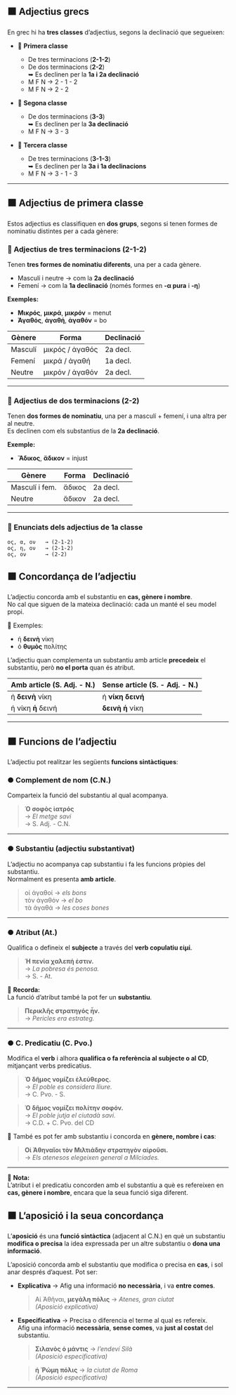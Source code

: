 ## ⬛ Adjectius grecs

En grec hi ha **tres classes** d’adjectius, segons la declinació que segueixen:

- 🔹 **Primera classe**  
    - De tres terminacions (**2-1-2**)  
    - De dos terminacions (**2-2**)  
    ➥ Es declinen per la **1a i 2a declinació**  
    - M F N → 2 - 1 - 2  
    - M F N → 2 - 2

- 🔹 **Segona classe**  
    - De dos terminacions (**3-3**)  
    ➥ Es declinen per la **3a declinació**  
    - M F N → 3 - 3

- 🔹 **Tercera classe**  
    - De tres terminacions (**3-1-3**)  
    ➥ Es declinen per la **3a i 1a declinacions**  
    - M F N → 3 - 1 - 3

---

## ⬛ Adjectius de primera classe

Estos adjectius es classifiquen en **dos grups**, segons si tenen formes de nominatiu distintes per a cada gènere:

### 🔸 Adjectius de tres terminacions (2-1-2)

Tenen **tres formes de nominatiu diferents**, una per a cada gènere.

- Masculí i neutre → com la **2a declinació**
- Femení → com la **1a declinació** (només formes en **-α pura** i **-η**)

**Exemples:**

- **Μικρός**, **μικρά**, **μικρόν** = menut
- **Ἀγαθός**, **ἀγαθή**, **ἀγαθόν** = bo

| Gènere    | Forma | Declinació |
|-----------|--------|-------------|
| Masculí   | μικρός / ἀγαθός | 2a decl. |
| Femení    | μικρά / ἀγαθή   | 1a decl. |
| Neutre    | μικρόν / ἀγαθόν | 2a decl. |

---

### 🔸 Adjectius de dos terminacions (2-2)

Tenen **dos formes de nominatiu**, una per a masculí + femení, i una altra per al neutre.  
Es declinen com els substantius de la **2a declinació**.

**Exemple:**
- **Ἄδικος**, **ἄδικον** = injust

| Gènere         | Forma      | Declinació |
|----------------|------------|-------------|
| Masculí i fem. | ἄδικος     | 2a decl.    |
| Neutre         | ἄδικον     | 2a decl.    |

---

### 📌 Enunciats dels adjectius de 1a classe

```text
ος, α, ον   → (2-1-2)
ος, η, ον   → (2-1-2)
ος, ον      → (2-2)
```

## ⬛ Concordança de l’adjectiu

L’adjectiu concorda amb el substantiu en **cas, gènere i nombre**.  
No cal que siguen de la mateixa declinació: cada un manté el seu model propi.

📌 Exemples:

  - ἡ **δεινὴ** νίκη  
  - ὁ **θυμὸς** πολίτης  

L’adjectiu quan complementa un substantiu amb article **precedeix** el substantiu, però **no el porta** quan és atribut.

| Amb article (S. Adj. - N.) | Sense article (S. - Adj. - N.) |
|----------------------------|-------------------------------|
| ἡ **δεινὴ** νίκη           | ἡ **νίκη** **δεινή**           |
| ἡ νίκη **ἡ** δεινή         | **δεινὴ** **ἡ** νίκη           |

---

## ⬛ Funcions de l’adjectiu

L’adjectiu pot realitzar les següents **funcions sintàctiques**:

### ● Complement de nom (C.N.)

Comparteix la funció del substantiu al qual acompanya.

> **Ὁ σοφὸς ἰατρός**  
> → *El metge savi*  
> → S. Adj. - C.N.

---

### ● Substantiu (adjectiu substantivat)

L’adjectiu no acompanya cap substantiu i fa les funcions pròpies del substantiu.  
Normalment es presenta **amb article**.

> οἱ ἀγαθοί → *els bons*  
> τὸν ἀγαθόν → *el bo*  
> τὰ ἀγαθά → *les coses bones*

---

### ● Atribut (At.)

Qualifica o defineix el **subjecte** a través del **verb copulatiu εἰμί**.

> **Ἡ πενία χαλεπή ἐστιν.**  
> → *La pobresa és penosa.*  
> → S. - At.

📌 **Recorda:**  
La funció d’atribut també la pot fer un **substantiu**.

> **Περικλῆς στρατηγός ἦν.**  
> → *Pericles era estrateg.*

---

### ● C. Predicatiu (C. Pvo.)

Modifica el **verb** i alhora **qualifica o fa referència al subjecte o al CD**, mitjançant verbs predicatius.

> **Ὁ δῆμος νομίζει ἐλεύθερος.**  
> → *El poble es considera lliure.*  
> → C. Pvo. - S.

> **Ὁ δῆμος νομίζει πολίτην σοφόν.**  
> → *El poble jutja el ciutadà savi.*  
> → C.D. + C. Pvo. del CD

📌 També es pot fer amb substantiu i concorda en **gènere, nombre i cas**:

> **Οἱ Ἀθηναῖοι τὸν Μιλτιάδην στρατηγὸν αἱροῦσι.**  
> → *Els atenesos elegeixen general a Milcíades.*

---

📝 **Nota:**  
L’atribut i el predicatiu concorden amb el substantiu a què es refereixen en **cas, gènere i nombre**, encara que la seua funció siga diferent.


## ⬛ L’aposició i la seua concordança

L’**aposició** és una **funció sintàctica** (adjacent al C.N.) en què un substantiu **modifica o precisa** la idea expressada per un altre substantiu o **dona una informació**.  

L’aposició concorda amb el substantiu que modifica o precisa en **cas**, i sol anar després d’aquest. Pot ser:

- **Explicativa** → Afig una informació **no necessària**, i va **entre comes**.  
  > Αἱ Ἀθῆναι, **μεγάλη πόλις** → *Atenes, gran ciutat*  
  > *(Aposició explicativa)*

- **Especificativa** → Precisa o diferencia el terme al qual es refereix.  
  Afig una informació **necessària**, **sense comes**, va **just al costat** del substantiu.

  > **Σιλανὸς ὁ μάντις** → *l’endeví Silà*  
  > *(Aposició especificativa)*

  > **ἡ Ῥώμη πόλις** → *la ciutat de Roma*  
  > *(Aposició especificativa)*

---
